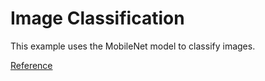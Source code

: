 # Image Classification

This example uses the MobileNet model to classify images.

[Reference](https://learn.ml5js.org/#/reference/image-classifier)